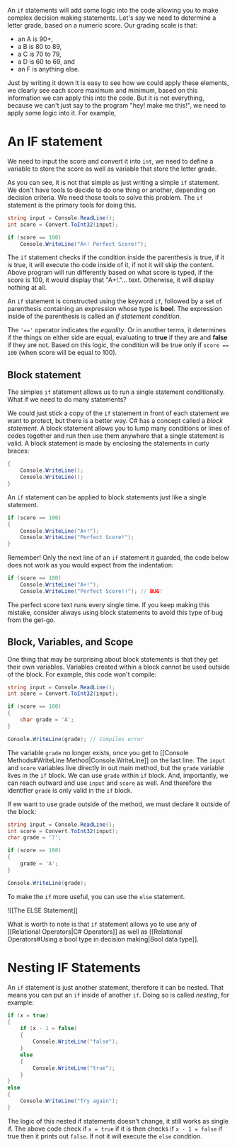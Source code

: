 An `if` statements will add some logic into the code allowing you to make complex decision making statements.
Let's say we need to determine a letter grade, based on a numeric score. Our grading scale is that:

- an A is 90+,
- a B is 80 to 89,
- a C is 70 to 79,
- a D is 60 to 69, and
- an F is anything else.

Just by writing it down it is easy to see how we could apply these elements, we clearly see each score maximum and minimum, based on this information we can apply this into the code. But it is not everything, because we can't just say to the program "hey! make me this!", we need to apply some logic into it. For example,

# An IF statement

We need to input the score and convert it into `int`, we need to define a variable to store the score as well as variable that store the letter grade.

As you can see, it is not that simple as just writing a simple `if` statement.  We don't have tools to decide to do one thing or another, depending on decision criteria. We need those tools to solve this problem. The `if` statement is the primary tools for doing this. 

```c#
string input = Console.ReadLine();
int score = Convert.ToInt32(input);

if (score == 100)
	Console.WriteLine("A+! Perfect Score!");
```

The `if` statement checks if the condition inside the parenthesis is true, if it is true, it will execute tho code inside of it, if not it will skip the content. Above program will run differently based on what score is typed, if the score is 100, it would display that "A+!."... text. Otherwise, it will display nothing at all.

An `if` statement is constructed using the keyword `if`, followed by a set of parenthesis containing an expression whose type is **bool**. The expression inside of the parenthesis is called an _if statement condition_.

The `'=='` operator indicates the _equality_. Or in another terms, it determines if the things on either side are equal, evaluating to **true** if they are and **false** if they are not. Based on this logic, the condition will be true only if `score == 100` (when score will be equal to 100). 

## Block statement

The simples `if` statement allows us to run a single statement conditionally. What if we need to do many statements?

We could just stick a copy of the `if` statement in front of each statement we want to protect, but there is a better way. C# has a concept called a _block statement_. A block statement allows you to lump many conditions or lines of codes together and run then use them anywhere that a single statement is valid. A block statement is made by enclosing the statements in curly braces:

```c#
{
	Console.WriteLine();
	Console.WriteLine();
}
```

An `if` statement can be applied to block statements just like a single statement.

```c#
if (score == 100)
{
	Console.WriteLine("A+!");
	Console.WriteLine("Perfect Score!");
}
```

Remember!
Only the next line of an `if` statement it guarded, the code below does not work as you would expect from the indentation:

```c#
if (score == 100)
	Console.WriteLine("A+!");
	Console.WriteLine("Perfect Score!!"); // BUG!
```

The perfect score text runs every single time. If you keep making this mistake, consider always using block statements to avoid this type of bug from the get-go.

## Block, Variables, and Scope

One thing that may be surprising about block statements is that they get their own variables. Variables created within a block cannot be used outside of the block. For example, this code won't compile:

```c#
string input = Console.ReadLine();
int score = Convert.ToInt32(input);

if (score == 100)
{
	char grade = 'A';
}

Console.WriteLine(grade); // Compiles error
```

The variable `grade` no longer exists, once you get to [[Console Methods#WriteLine Method|Console.WriteLine]] on the last line. The `input` and `score` variables live directly in out main method, but the `grade` variable lives in the `if` block. We can use `grade` within `if` block. And, importantly, we can reach outward and use `input` and `score` as well. And therefore the identifier `grade` is only valid in the `if` block. 

If ew want to use grade outside of the method, we must declare it outside of the block:

```c#
string input = Console.ReadLine();
int score = Convert.ToInt32(input);
char grade = '?';

if (score == 100)
{
	grade = 'A';
}

Console.WriteLine(grade);
```

To make the `if` more useful, you can use the `else` statement.

![[The ELSE Statement]]

What is worth to note is that `if` statement allows yo to use any of [[Relational Operators|C# Operators]] as well as [[Relational Operators#Using a bool type in decision making|Bool data type]]. 

# Nesting IF Statements

An `if` statement is just another statement, therefore it can be nested. That means you can put an `if` inside of another `if`. Doing so is called _nesting_, for example:

```c#
if (x = true)
{
	if (x - 1 = false)
	{
		Console.WriteLine("false");
	}
	else
	{
		Console.WriteLine("true");
	}
}
else
{
	Console.WriteLine("Try again");
}
```

The logic of this nested if statements doesn't change, it still works as single if. The above code check if `x = true` if it is then checks if `x - 1 = false` if true then it prints out `false`. If not it will execute the `else` condition.
